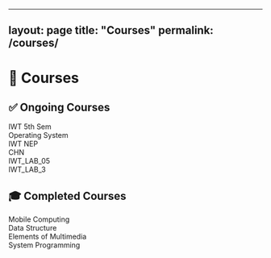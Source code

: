 
---
layout: page
title: "Courses"
permalink: /courses/
---

# 📘 Courses

## ✅ Ongoing Courses
<div class="course-grid">
  <div class="course-tile">IWT 5th Sem</div>
  <div class="course-tile">Operating System</div>
  <div class="course-tile">IWT NEP</div>
  <div class="course-tile">CHN</div>
  <div class="course-tile">IWT_LAB_05</div>
  <div class="course-tile">IWT_LAB_3</div>
</div>

## 🎓 Completed Courses
<div class="course-grid">
  <div class="course-tile">Mobile Computing</div>
  <div class="course-tile">Data Structure</div>
  <div class="course-tile">Elements of Multimedia</div>
  <div class="course-tile">System Programming</div>
</div>
